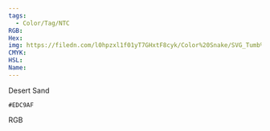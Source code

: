 ```yaml
---
tags:
  - Color/Tag/NTC
RGB:
Hex:
img: https://filedn.com/l0hpzxl1f01yT7GHxtF8cyk/Color%20Snake/SVG_Tumb%20Mass%20No%20Name/EDC9AF.svg
CMYK:
HSL:
Name:
---
```

Desert Sand
```palette
#EDC9AF
```
RGB
